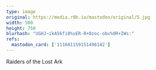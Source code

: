 ```yaml
---
type: image
original: https://media.r0b.io/mastodon/original/5.jpg
width: 500
height: 750
blurhash: "UGHJ~ikA56fi0%xER-R+0zoc-obv%0R+IWs:"
refs:
  mastodon_card: ['111681159151496142']
---
```


Raiders of the Lost Ark
